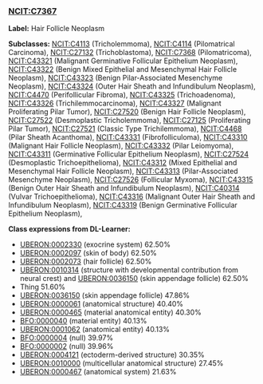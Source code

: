 
### [NCIT:C7367](http://purl.obolibrary.org/obo/NCIT_C7367)
**Label:** Hair Follicle Neoplasm

**Subclasses:** [NCIT:C4113](http://purl.obolibrary.org/obo/NCIT_C4113) (Tricholemmoma), [NCIT:C4114](http://purl.obolibrary.org/obo/NCIT_C4114) (Pilomatrical Carcinoma), [NCIT:C27132](http://purl.obolibrary.org/obo/NCIT_C27132) (Trichoblastoma), [NCIT:C7368](http://purl.obolibrary.org/obo/NCIT_C7368) (Pilomatricoma), [NCIT:C43321](http://purl.obolibrary.org/obo/NCIT_C43321) (Malignant Germinative Follicular Epithelium Neoplasm), [NCIT:C43322](http://purl.obolibrary.org/obo/NCIT_C43322) (Benign Mixed Epithelial and Mesenchymal Hair Follicle Neoplasm), [NCIT:C43323](http://purl.obolibrary.org/obo/NCIT_C43323) (Benign Pilar-Associated Mesenchyme Neoplasm), [NCIT:C43324](http://purl.obolibrary.org/obo/NCIT_C43324) (Outer Hair Sheath and Infundibulum Neoplasm), [NCIT:C4470](http://purl.obolibrary.org/obo/NCIT_C4470) (Perifollicular Fibroma), [NCIT:C43325](http://purl.obolibrary.org/obo/NCIT_C43325) (Trichoadenoma), [NCIT:C43326](http://purl.obolibrary.org/obo/NCIT_C43326) (Trichilemmocarcinoma), [NCIT:C43327](http://purl.obolibrary.org/obo/NCIT_C43327) (Malignant Proliferating Pilar Tumor), [NCIT:C27520](http://purl.obolibrary.org/obo/NCIT_C27520) (Benign Hair Follicle Neoplasm), [NCIT:C27522](http://purl.obolibrary.org/obo/NCIT_C27522) (Desmoplastic Tricholemmoma), [NCIT:C27125](http://purl.obolibrary.org/obo/NCIT_C27125) (Proliferating Pilar Tumor), [NCIT:C27521](http://purl.obolibrary.org/obo/NCIT_C27521) (Classic Type Trichilemmoma), [NCIT:C4468](http://purl.obolibrary.org/obo/NCIT_C4468) (Pilar Sheath Acanthoma), [NCIT:C43331](http://purl.obolibrary.org/obo/NCIT_C43331) (Fibrofolliculoma), [NCIT:C43310](http://purl.obolibrary.org/obo/NCIT_C43310) (Malignant Hair Follicle Neoplasm), [NCIT:C43332](http://purl.obolibrary.org/obo/NCIT_C43332) (Pilar Leiomyoma), [NCIT:C43311](http://purl.obolibrary.org/obo/NCIT_C43311) (Germinative Follicular Epithelium Neoplasm), [NCIT:C27524](http://purl.obolibrary.org/obo/NCIT_C27524) (Desmoplastic Trichoepithelioma), [NCIT:C43312](http://purl.obolibrary.org/obo/NCIT_C43312) (Mixed Epithelial and Mesenchymal Hair Follicle Neoplasm), [NCIT:C43313](http://purl.obolibrary.org/obo/NCIT_C43313) (Pilar-Associated Mesenchyme Neoplasm), [NCIT:C27526](http://purl.obolibrary.org/obo/NCIT_C27526) (Follicular Myxoma), [NCIT:C43315](http://purl.obolibrary.org/obo/NCIT_C43315) (Benign Outer Hair Sheath and Infundibulum Neoplasm), [NCIT:C40314](http://purl.obolibrary.org/obo/NCIT_C40314) (Vulvar Trichoepithelioma), [NCIT:C43316](http://purl.obolibrary.org/obo/NCIT_C43316) (Malignant Outer Hair Sheath and Infundibulum Neoplasm), [NCIT:C43319](http://purl.obolibrary.org/obo/NCIT_C43319) (Benign Germinative Follicular Epithelium Neoplasm), 

**Class expressions from DL-Learner:**

- [UBERON:0002330](http://purl.obolibrary.org/obo/UBERON_0002330) (exocrine system) 62.50%
- [UBERON:0002097](http://purl.obolibrary.org/obo/UBERON_0002097) (skin of body) 62.50%
- [UBERON:0002073](http://purl.obolibrary.org/obo/UBERON_0002073) (hair follicle) 62.50%
- [UBERON:0010314](http://purl.obolibrary.org/obo/UBERON_0010314) (structure with developmental contribution from neural crest) and [UBERON:0036150](http://purl.obolibrary.org/obo/UBERON_0036150) (skin appendage follicle) 62.50%
- Thing 51.60%
- [UBERON:0036150](http://purl.obolibrary.org/obo/UBERON_0036150) (skin appendage follicle) 47.86%
- [UBERON:0000061](http://purl.obolibrary.org/obo/UBERON_0000061) (anatomical structure) 40.40%
- [UBERON:0000465](http://purl.obolibrary.org/obo/UBERON_0000465) (material anatomical entity) 40.30%
- [BFO:0000040](http://purl.obolibrary.org/obo/BFO_0000040) (material entity) 40.13%
- [UBERON:0001062](http://purl.obolibrary.org/obo/UBERON_0001062) (anatomical entity) 40.13%
- [BFO:0000004](http://purl.obolibrary.org/obo/BFO_0000004) (null) 39.97%
- [BFO:0000002](http://purl.obolibrary.org/obo/BFO_0000002) (null) 39.96%
- [UBERON:0004121](http://purl.obolibrary.org/obo/UBERON_0004121) (ectoderm-derived structure) 30.35%
- [UBERON:0010000](http://purl.obolibrary.org/obo/UBERON_0010000) (multicellular anatomical structure) 27.45%
- [UBERON:0000467](http://purl.obolibrary.org/obo/UBERON_0000467) (anatomical system) 21.63%



